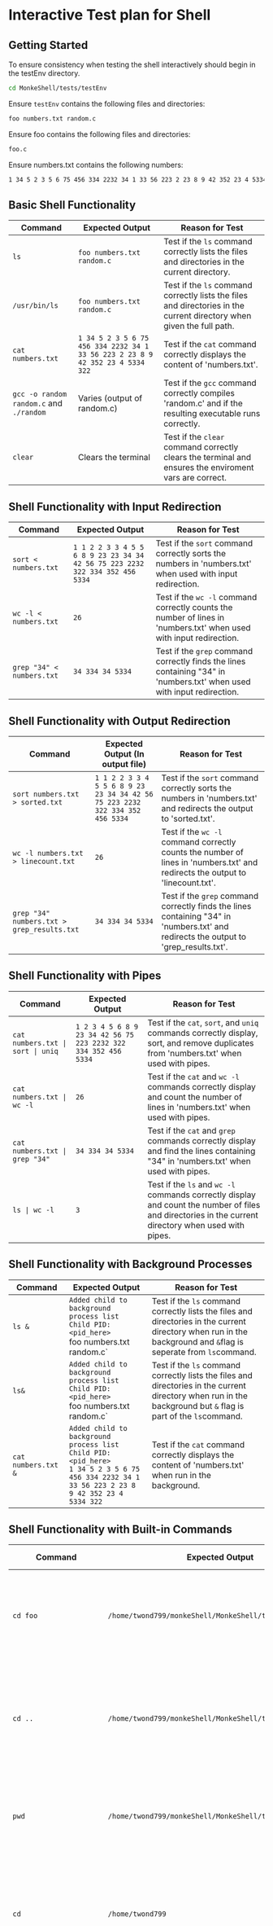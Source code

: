 # Interactive Test plan for Shell

## Getting Started

To ensure consistency when testing the shell interactively should begin in the testEnv directory.

```bash
cd MonkeShell/tests/testEnv
```
Ensure `testEnv` contains the following files and directories:

```bash
foo numbers.txt random.c
```

Ensure foo contains the following files and directories:

```bash
foo.c
```

Ensure numbers.txt contains the following numbers:

```bash
1 34 5 2 3 5 6 75 456 334 2232 34 1 33 56 223 2 23 8 9 42 352 23 4 5334 322
```

## Basic Shell Functionality

| Command | Expected Output | Reason for Test |
| ------- | --------------- | --------------- |
| `ls` | `foo numbers.txt random.c` | Test if the `ls` command correctly lists the files and directories in the current directory. |
| `/usr/bin/ls` | `foo numbers.txt random.c` | Test if the `ls` command correctly lists the files and directories in the current directory when given the full path. |
| `cat numbers.txt` | `1 34 5 2 3 5 6 75 456 334 2232 34 1 33 56 223 2 23 8 9 42 352 23 4 5334 322` | Test if the `cat` command correctly displays the content of 'numbers.txt'. |
| `gcc -o random random.c` and `./random` | Varies (output of random.c) | Test if the `gcc` command correctly compiles 'random.c' and if the resulting executable runs correctly. |
| `clear` | Clears the terminal | Test if the `clear` command correctly clears the terminal and ensures the enviroment vars are correct. |

## Shell Functionality with Input Redirection

| Command | Expected Output | Reason for Test |
| ------- | --------------- | --------------- |
| `sort < numbers.txt` | `1 1 2 2 3 3 4 5 5 6 8 9 23 23 34 34 42 56 75 223 2232 322 334 352 456 5334` | Test if the `sort` command correctly sorts the numbers in 'numbers.txt' when used with input redirection. |
| `wc -l < numbers.txt` | `26` | Test if the `wc -l` command correctly counts the number of lines in 'numbers.txt' when used with input redirection. |
| `grep "34" < numbers.txt` | `34 334 34 5334` | Test if the `grep` command correctly finds the lines containing "34" in 'numbers.txt' when used with input redirection. |

## Shell Functionality with Output Redirection

| Command | Expected Output (In output file) | Reason for Test |
| ------- | --------------- | --------------- |
| `sort numbers.txt > sorted.txt` | `1 1 2 2 3 3 4 5 5 6 8 9 23 23 34 34 42 56 75 223 2232 322 334 352 456 5334` | Test if the `sort` command correctly sorts the numbers in 'numbers.txt' and redirects the output to 'sorted.txt'. |
| `wc -l numbers.txt > linecount.txt`  | `26` | Test if the `wc -l` command correctly counts the number of lines in 'numbers.txt' and redirects the output to 'linecount.txt'. |
| `grep "34" numbers.txt > grep_results.txt` |`34 334 34 5334` | Test if the `grep` command correctly finds the lines containing "34" in 'numbers.txt' and redirects the output to 'grep_results.txt'. |

## Shell Functionality with Pipes

| Command | Expected Output | Reason for Test |
| ------- | --------------- | --------------- |
| `cat numbers.txt \| sort \| uniq` | `1 2 3 4 5 6 8 9 23 34 42 56 75 223 2232 322 334 352 456 5334` | Test if the `cat`, `sort`, and `uniq` commands correctly display, sort, and remove duplicates from 'numbers.txt' when used with pipes. |
| `cat numbers.txt \| wc -l` | `26` | Test if the `cat` and `wc -l` commands correctly display and count the number of lines in 'numbers.txt' when used with pipes. |
| `cat numbers.txt \| grep "34"` | `34 334 34 5334` | Test if the `cat` and `grep` commands correctly display and find the lines containing "34" in 'numbers.txt' when used with pipes. |
| `ls \| wc -l` | `3` | Test if the `ls` and `wc -l` commands correctly display and count the number of files and directories in the current directory when used with pipes. |

## Shell Functionality with Background Processes

| Command | Expected Output | Reason for Test |
| ------- | --------------- | --------------- |
| `ls &` | `Added child to background process list` <br> `Child PID: <pid_here>` <br> foo numbers.txt random.c` | Test if the `ls` command correctly lists the files and directories in the current directory when run in the background and `&`flag is seperate from `ls`command. |
|`ls&` | `Added child to background process list` <br> `Child PID: <pid_here>` <br> foo numbers.txt random.c` | Test if the `ls` command correctly lists the files and directories in the current directory when run in the background but `&` flag is part of the `ls`command. | 
| `cat numbers.txt &` | `Added child to background process list` <br> `Child PID: <pid_here>` <br> `1 34 5 2 3 5 6 75 456 334 2232 34 1 33 56 223 2 23 8 9 42 352 23 4 5334 322` | Test if the `cat` command correctly displays the content of 'numbers.txt' when run in the background. |

## Shell Functionality with Built-in Commands

| Command | Expected Output | Reason for Test |
| ------- | --------------- | --------------- |
| `cd foo` | `/home/twond799/monkeShell/MonkeShell/tests/testEnv/foo` | Test if the `cd` command correctly changes the current directory to 'foo'. |
| `cd ..` | `/home/twond799/monkeShell/MonkeShell/tests` | Test if the `cd` command correctly changes the current directory to the parent directory. |
| `pwd` | `/home/twond799/monkeShell/MonkeShell/tests` | Test if the `pwd` command correctly displays the current directory. |
| `cd` | `/home/twond799` | Test if the `cd` command correctly changes the current directory to the home directory. |
| `cd -` | `/home/twond799/monkeShell/MonkeShell/tests` | Test if the `cd` command correctly changes the current directory to the previous directory. |
| `cd ~` | `/home/twond799` | Test if the `cd` command correctly changes the current directory to the home directory. |
| `cd ~/twond799/monkeShell` | `/home/twond799/monkeShell` | Test if the `cd` command correctly changes the current directory to the specified directory. |
| `exit` | `Exiting shell` | Test if the `exit` command correctly exits the shell. |

## Signal Handling

| Command | Expected Output | Reason for Test |
| ------- | --------------- | --------------- |
| `sleep 10s` | `sleep 10s` | Test if the `sleep` command correctly sleeps for 10 seconds. |
| `ls &` then `ps` | `Added child to background process list` <br> `Child PID: <pid_here>` <br> then <br> `    PID TTY          TIME CMD` <br>`62084 pts/0    00:00:00 bash` <br>  ` 63116 pts/0    00:00:00 monkeSh` <br>  ` 63118 pts/0    00:00:00 ps`| Test if the `ls` command when run in the background is removed from the proccess list when it is "done". | 
| `sleep 10s &` then `ps` | `Added child to background process list` <br> `Child PID: <pid_here>` <br> then <br> `    PID TTY          TIME CMD` <br>`62084 pts/0    00:00:00 bash` <br>  ` 63116 pts/0    00:00:00 monkeSh` <br>  ` 63117 pts/0    00:00:00 sleep` <br>  ` 63118 pts/0    00:00:00 ps` <br> after 10 seconds <br> `Child process terminated` <br> `Child PID: 63117` | Test if the `sleep` command correctly sleeps for 10 seconds when run in the background. |

## Composite Commands


| Command | Expected Output | Reason for Test |
| ------- | --------------- | --------------- |
| `cat numbers.txt \| sort \| uniq \| sed s/^/Number:/ > write.txt&` and `cat write.txt` | Sorted unique numbers from 'numbers.txt' each prepended with "Number:" | Test if the `sort`, `uniq`, `sed`, and output redirection commands correctly sort, remove duplicates, prepend each number with "Number:", and write the output to 'write.txt' as a background process. |
| `cat numbers.txt \| sort \| uniq \| sed s/^/Number:/` | `Number:1 Number:2 Number:3 Number:4 Number:5 Number:6 Number:8 Number:9 Number:23 Number:34 Number:42 Number:56 Number:75 Number:223 Number:2232 Number:322 Number:334 Number:352 Number:456 Number:5334` | Test if the `cat`, `sort`, `uniq`, and `sed` commands correctly display, sort, remove duplicates from 'numbers.txt', and prepend each number with "Number:" when used together. |
| `cat numbers.txt \| sort -n \| uniq -c \| sort -nr` | Frequency of each number in 'numbers.txt' sorted in descending order | Test if the `cat`, `sort -n`, `uniq -c`, and `sort -nr` commands correctly display, sort, count the frequency, and sort the frequency of numbers in 'numbers.txt' when used together. |
| `cat numbers.txt \| grep "2" \| wc -l` | Number of lines containing "2" in 'numbers.txt' | Test if the `cat`, `grep "2"`, and `wc -l` commands correctly display, find the lines containing "2", and count these lines in 'numbers.txt' when used together. |
